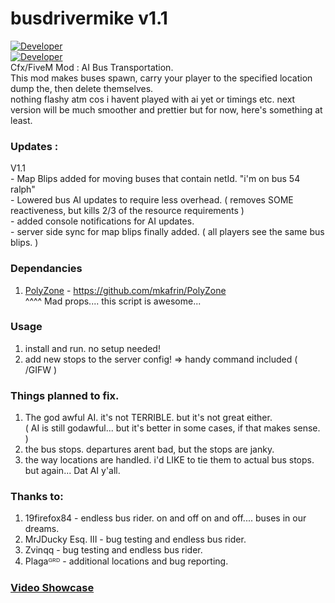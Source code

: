# busdrivermike v1.1
[![Developer](https://img.shields.io/badge/Developer-WiPAFiveM-BADA55)](https://whatisprojectawesome.com)  
[![Developer](https://img.shields.io/github/repo-size/mikethemadkiwi/busdrivermike)](https://github.com/mikethemadkiwi/busdrivermike/releases/latest)  
Cfx/FiveM Mod : AI Bus Transportation.   
This mod makes buses spawn, carry your player to the specified location dump the, then delete themselves.   
nothing flashy atm cos i havent played with ai yet or timings etc. next version will be much smoother and prettier but for now, here's something at least.   
  
### Updates :  
 V1.1  
    - Map Blips added for moving buses that contain netId. "i'm on bus 54 ralph"  
    - Lowered bus AI updates to require less overhead. ( removes SOME reactiveness, but kills 2/3 of the resource requirements )    
    - added console notifications for AI updates.  
    - server side sync for map blips finally added. ( all players see the same bus blips. )  

### Dependancies  
1. [PolyZone](https://github.com/mkafrin/PolyZone) - https://github.com/mkafrin/PolyZone   
^^^^ Mad props.... this script is awesome...   

### Usage  
1. install and run. no setup needed!   
2. add new stops to the server config! => handy command included ( /GIFW )   

### Things planned to fix.   
1. The god awful AI. it's not TERRIBLE. but it's not great either.  
 ( AI is still godawful... but it's better in some cases, if that makes sense. )   
2. the bus stops. departures arent bad, but the stops are janky.   
3. the way locations are handled. i'd LIKE to tie them to actual bus stops. but again... Dat AI y'all.   

### Thanks to:   
1. 19firefox84 - endless bus rider. on and off on and off.... buses in our dreams.
2. MrJDucky Esq. III - bug testing and endless bus rider.
2. Zvinqq - bug testing and endless bus rider.
3. Plagaᴳᴿᴰ - additional locations and bug reporting.

### [Video Showcase](https://youtu.be/J1AlGcMldQI)
